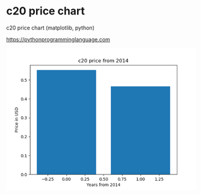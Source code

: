 # c20 price chart 

c20 price chart (matplotlib, python)

https://pythonprogramminglanguage.com

<img src='chart.png'>
